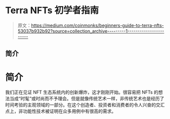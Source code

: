 # Terra NFTs 初学者指南

> 原文：<https://medium.com/coinmonks/beginners-guide-to-terra-nfts-53037b932b92?source=collection_archive---------1----------------------->

## 简介

# **简介**

我们正在见证 NFT 生态系统内的创新爆炸，这才刚刚开始。很容易把 NFTs 的想法当成“时髦”或时尚而不予理会。但是就像传统艺术一样，非传统艺术也是经历了时间考验的主观领域的一部分。在这个创造者、投资者和消费者的令人兴奋的交汇点上，非功能性技术被证明在众多用例中有很高的需求。